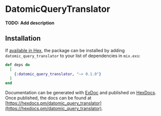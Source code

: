 # DatomicQueryTranslator

**TODO: Add description**

## Installation

If [available in Hex](https://hex.pm/docs/publish), the package can be installed
by adding `datomic_query_translator` to your list of dependencies in `mix.exs`:

```elixir
def deps do
  [
    {:datomic_query_translator, "~> 0.1.0"}
  ]
end
```

Documentation can be generated with [ExDoc](https://github.com/elixir-lang/ex_doc)
and published on [HexDocs](https://hexdocs.pm). Once published, the docs can
be found at [https://hexdocs.pm/datomic_query_translator](https://hexdocs.pm/datomic_query_translator).

